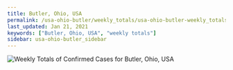 ```yaml
---
title: Butler, Ohio, USA
permalink: /usa-ohio-butler/weekly_totals/usa-ohio-butler-weekly_totals.html
last_updated: Jan 21, 2021
keywords: ["Butler, Ohio, USA", "weekly totals"]
sidebar: usa-ohio-butler_sidebar
---
```


![Weekly Totals of Confirmed Cases for Butler, Ohio, USA](/covid_tracker/images/graphs/usa-ohio-butler-weekly_totals_graph.png)
